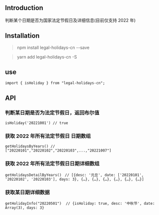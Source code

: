 ## Introduction

判断某个日期是否为国家法定节假日及详细信息(目前仅支持 2022 年)

## Installation

> npm install legal-holidays-cn --save

> yarn add legal-holidays-cn -S

## use

`import { isHoliday } from "legal-holidays-cn";`

## API

### 判断某日期是否为法定节假日，返回布尔值

`isHoliday('20221001') // true`

### 获取 2022 年所有法定节假日 日期数组

`getHolidaysByYears() // ["20220101","20220102","20220103",...,"20221007"]`

### 获取 2022 年所有法定节假日日期详细数组

`getHolidaysDetailByYears() `
`// [{desc: '元旦', date: ['20220101', '20220102', '20220103'], days: 3}, {…}, {…}, {…}, {…}, {…}, {…}]`

### 获取某日期详细数据

`getHolidayInfo("20220501")  // {isHoliday: true, desc: '中秋节', date: Array(3), days: 3}`
